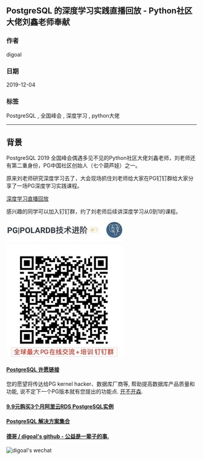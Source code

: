 ## PostgreSQL 的深度学习实践直播回放 - Python社区大佬刘鑫老师奉献
                                                                                                             
### 作者                                                                    
digoal                                                                                                             
                                                                                                             
### 日期                                                                                                             
2019-12-04                                                                                                         
                                                                                                             
### 标签                                                                                                             
PostgreSQL , 全国峰会 , 深度学习 , python大佬      
                                                                                                             
----                                                                                                             
                                                                                                             
## 背景      
PostgreSQL 2019 全国峰会偶遇多见不见的Python社区大佬刘鑫老师，刘老师还有第二重身份，PG中国社区创始人（七个葫芦娃）之一。

原来刘老师研究深度学习去了，大会现场抓住刘老师给大家在PG钉钉群给大家分享了一场PG深度学习实践课程。
    
[深度学习直播回放](https://yq.aliyun.com/live/1745)    
  
感兴趣的同学可以加入钉钉群，约了刘老师后续讲深度学习从0到1的课程。  
  
![pic](../pic/dingding_pg_chat.jpg)  
  
  
  
  
  
  
  
  
  
  
  
  
  
  
  
  
  
  
  
  
  
  
  
  
  
  
  
  
  
  
  
  
  
  
  
  
  
  
  
  
  
  
  
  
  
  
#### [PostgreSQL 许愿链接](https://github.com/digoal/blog/issues/76 "269ac3d1c492e938c0191101c7238216")
您的愿望将传达给PG kernel hacker、数据库厂商等, 帮助提高数据库产品质量和功能, 说不定下一个PG版本就有您提出的功能点. [开不开森](https://github.com/digoal/blog/issues/76 "269ac3d1c492e938c0191101c7238216").  
  
  
#### [9.9元购买3个月阿里云RDS PostgreSQL实例](https://www.aliyun.com/database/postgresqlactivity "57258f76c37864c6e6d23383d05714ea")
  
  
#### [PostgreSQL 解决方案集合](https://yq.aliyun.com/topic/118 "40cff096e9ed7122c512b35d8561d9c8")
  
  
#### [德哥 / digoal's github - 公益是一辈子的事.](https://github.com/digoal/blog/blob/master/README.md "22709685feb7cab07d30f30387f0a9ae")
  
  
![digoal's wechat](../pic/digoal_weixin.jpg "f7ad92eeba24523fd47a6e1a0e691b59")
  
